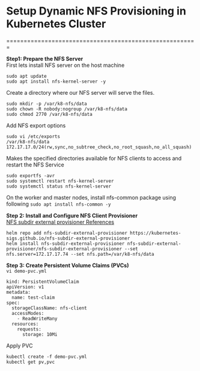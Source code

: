 # Setup Dynamic NFS Provisioning in Kubernetes Cluster
=======================================================

**Step1: Prepare the NFS Server** \
First lets install NFS server on the host machine
```
sudo apt update
sudo apt install nfs-kernel-server -y
```
Create a directory where our NFS server will serve the files.
```
sudo mkdir -p /var/k8-nfs/data
sudo chown -R nobody:nogroup /var/k8-nfs/data
sudo chmod 2770 /var/k8-nfs/data
```

Add NFS export options
```
sudo vi /etc/exports	
/var/k8-nfs/data 172.17.17.0/24(rw,sync,no_subtree_check,no_root_squash,no_all_squash)
```

Makes the specified directories available for NFS clients to access and restart the NFS Service
```
sudo exportfs -avr
sudo systemctl restart nfs-kernel-server
sudo systemctl status nfs-kernel-server
```

On the worker and master nodes, install nfs-common package using following
`sudo apt install nfs-common -y`

**Step 2: Install and Configure NFS Client Provisioner**\
[NFS subdir external provisioner References](https://github.com/kubernetes-sigs/nfs-subdir-external-provisioner)
```
helm repo add nfs-subdir-external-provisioner https://kubernetes-sigs.github.io/nfs-subdir-external-provisioner
helm install nfs-subdir-external-provisioner nfs-subdir-external-provisioner/nfs-subdir-external-provisioner --set nfs.server=172.17.17.74 --set nfs.path=/var/k8-nfs/data
```

**Step 3: Create Persistent Volume Claims (PVCs)**\
`vi demo-pvc.yml`
```
kind: PersistentVolumeClaim
apiVersion: v1
metadata:
  name: test-claim
spec:
  storageClassName: nfs-client
  accessModes:
    - ReadWriteMany
  resources:
    requests:
      storage: 10Mi
```
Apply PVC

`kubectl create -f demo-pvc.yml` \
`kubectl get pv,pvc`
